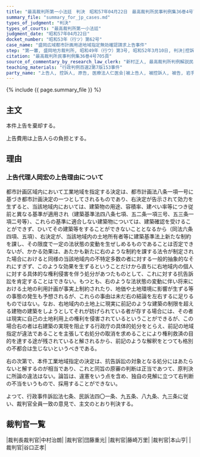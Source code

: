 ```yaml
---
title: "最高裁判所第一小法廷　判決　昭和57年04月22日　最高裁判所民事判例集36巻4号705頁"
summary_file: "summary_for_jp_cases.md"
types_of_judgment: "判決"
types_of_courts: "最高裁判所第一小法廷"
judgment_date: "昭和57年04月22日"
docket_number: "昭和53年（行ツ）第62号"
case_name: "盛岡広域都市計画用途地域指定無効確認請求上告事件"
step: "第一審, 盛岡地方裁判所, 昭和49年（行ウ）第3号, 昭和52年3月10日, 判決|控訴審, 仙台高等裁判所, 昭和52年（行コ）第1号, 昭和53年2月28日, 判決"
citation: "最高裁判所民事判例集36巻4号705頁"
source_of_commentary_by_research_law_clerk: "新村正人, 最高裁判所判例解説民事篇昭和57年度404頁"
teaching_materials: "行政判例百選2第7版153事件"
party_name: "上告人, 控訴人, 原告, 医療法人仁医会|被上告人, 被控訴人, 被告, 岩手県知事, 中村直"
---
```




{% include {{ page.summary_file }}  %}






## 主文



本件上告を棄却する。

上告費用は上告人らの負担とする。





## 理由



### 上告代理人岡宏の上告理由について

都市計画区域内において工業地域を指定する決定は、都市計画法八条一項一号に基づき都市計画決定の一つとしてされるものであり、右決定が告示されて効力を生ずると、当該地域内においては、建築物の用途、容積率、建ぺい率等につき従前と異なる基準が適用され（建築基準法四八条七項、五二条一項三号、五三条一項二号等）、これらの基準に適合しない建築物については、建築確認を受けることができず、ひいてその建築等をすることができないこととなるから（同法六条四項、五項）、右決定が、当該地域内の土地所有者等に建築基準法上新たな制約を課し、その限度で一定の法状態の変動を生ぜしめるものであることは否定できないが、かかる効果は、あたかも新たに右のような制約を課する法令が制定された場合におけると同様の当該地域内の不特定多数の者に対する一般的抽象的なそれにすぎず、このような効果を生ずるということだけから直ちに右地域内の個人に対する具体的な権利侵害を伴う処分があつたものとして、これに対する抗告訴訟を肯定することはできない。もつとも、右のような法状態の変動に伴い将来における土地の利用計画が事実上制約されたり、地価や土地環境に影響が生ずる等の事態の発生も予想されるが、これらの事由は未だ右の結論を左右するに足りるものではない。なお、右地域内の土地上に現実に前記のような建築の制限を超える建物の建築をしようとしてそれが妨げられている者が存する場合には、その者は現実に自己の土地利用上の権利を侵害されているということができるが、この場合右の者は右建築の実現を阻止する行政庁の具体的処分をとらえ、前記の地域指定が違法であることを主張して右処分の取消を求めることにより権利救済の目的を達する途が残されていると解されるから、前記のような解釈をとつても格別の不都合は生じないというべきである。

右の次第で、本件工業地域指定の決定は、抗告訴訟の対象となる処分にはあたらないと解するのが相当であり、これと同旨の原審の判断は正当であつて、原判決に所論の違法はない。論旨は、違憲をいう点を含め、独自の見解に立つて右判断の不当をいうもので、採用することができない。

よつて、行政事件訴訟法七条、民訴法四〇一条、九五条、八九条、九三条に従い、裁判官全員一致の意見で、主文のとおり判決する。

## 裁判官一覧

|裁判長裁判官|中村治朗|
|裁判官|団藤重光|
|裁判官|藤崎万里|
|裁判官|本山亨|
|裁判官|谷口正孝|

